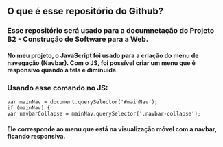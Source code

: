 ## O que é esse repositório do Github?
### Esse repositório será usado para a documnetação do Projeto B2 - Construção de Software para a Web.

#### No meu projeto, o JavaScript foi usado para a criação do menu de navegação (Navbar). Com o JS, foi possível criar um menu que é responsivo quando a tela é diminuída.
### Usando esse comando no JS: 

```
var mainNav = document.querySelector('#mainNav');
if (mainNav) {
var navbarCollapse = mainNav.querySelector('.navbar-collapse');
```
#### Ele corresponde ao menu que está na visualização móvel com a navbar, ficando responsiva.
